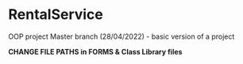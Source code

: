 # RentalService
OOP project
Master branch (28/04/2022) - basic version of a project

**CHANGE FILE PATHS in FORMS & Class Library files**
